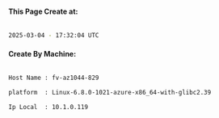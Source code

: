 
   
#### This Page Create at:

```bash

2025-03-04 - 17:32:04 UTC

```

#### Create By Machine:

```bash

Host Name : fv-az1044-829

platform  : Linux-6.8.0-1021-azure-x86_64-with-glibc2.39

Ip Local  : 10.1.0.119

```

